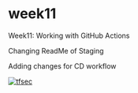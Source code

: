# week11
Week11: Working with GitHub Actions

Changing ReadMe of Staging


Adding changes for CD workflow

[![tfsec](https://github.com/schoubey1/week11/actions/workflows/tfsec.yml/badge.svg)](https://github.com/schoubey1/week11/actions/workflows/tfsec.yml)


